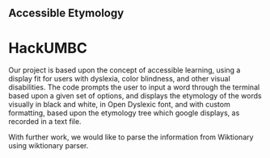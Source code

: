 ## Accessible Etymology
# HackUMBC

Our project is based upon the concept of accessible learning, using a display fit for users with dyslexia, color blindness, and other visual disabilities. The code prompts the user to input a word through the terminal based upon a given set of options, and displays the etymology of the words visually in black and white, in Open Dyslexic font, and with custom formatting, based upon the etymology tree which google displays, as recorded in a text file.

With further work, we would like to parse the information from Wiktionary using wiktionary parser.
